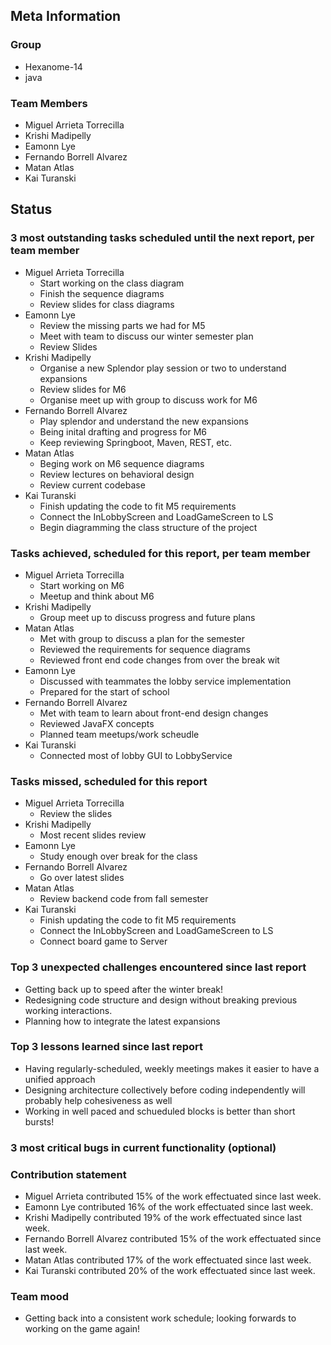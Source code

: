 
## Meta Information

### Group

- Hexanome-14
- java

### Team Members

- Miguel Arrieta Torrecilla
- Krishi Madipelly
- Eamonn Lye
- Fernando Borrell Alvarez
- Matan Atlas
- Kai Turanski

## Status

### 3 most outstanding tasks scheduled until the next report, per team member

- Miguel Arrieta Torrecilla
  - Start working on the class diagram
  - Finish the sequence diagrams
  - Review slides for class diagrams
- Eamonn Lye
  - Review the missing parts we had for M5
  - Meet with team to discuss our winter semester plan
  - Review Slides
- Krishi Madipelly
  - Organise a new Splendor play session or two to understand expansions
  - Review slides for M6
  - Organise meet up with group to discuss work for M6
- Fernando Borrell Alvarez
  - Play splendor and understand the new expansions
  - Being inital drafting and progress for M6
  - Keep reviewing Springboot, Maven, REST, etc.
- Matan Atlas
  - Beging work on M6 sequence diagrams
  - Review lectures on behavioral design
  - Review current codebase
- Kai Turanski
  - Finish updating the code to fit M5 requirements
  - Connect the InLobbyScreen and LoadGameScreen to LS
  - Begin diagramming the class structure of the project

### Tasks achieved, scheduled for this report, per team member

- Miguel Arrieta Torrecilla
  - Start working on M6
  - Meetup and think about M6
- Krishi Madipelly
  - Group meet up to discuss progress and future plans
- Matan Atlas
  - Met with group to discuss a plan for the semester
  - Reviewed the requirements for sequence diagrams
  - Reviewed front end code changes from over the break wit
- Eamonn Lye
  - Discussed with teammates the lobby service implementation
  - Prepared for the start of school
- Fernando Borrell Alvarez
  - Met with team to learn about front-end design changes
  - Reviewed JavaFX concepts
  - Planned team meetups/work scheudle
- Kai Turanski
  - Connected most of lobby GUI to LobbyService

### Tasks missed, scheduled for this report

- Miguel Arrieta Torrecilla
  - Review the slides
- Krishi Madipelly
  - Most recent slides review
- Eamonn Lye
  - Study enough over break for the class
- Fernando Borrell Alvarez
  - Go over latest slides
- Matan Atlas
  - Review backend code from fall semester
- Kai Turanski
  - Finish updating the code to fit M5 requirements
  - Connect the InLobbyScreen and LoadGameScreen to LS
  - Connect board game to Server

### Top 3 unexpected challenges encountered since last report

- Getting back up to speed after the winter break!
- Redesigning code structure and design without breaking previous working interactions.
- Planning how to integrate the latest expansions

### Top 3 lessons learned since last report

- Having regularly-scheduled, weekly meetings makes it easier to have a unified approach
- Designing architecture collectively before coding independently will probably help cohesiveness as well
- Working in well paced and schueduled blocks is better than short bursts!

### 3 most critical bugs in current functionality (optional)

### Contribution statement

- Miguel Arrieta contributed 15% of the work effectuated since last week.
- Eamonn Lye contributed 16% of the work effectuated since last week.
- Krishi Madipelly contributed 19% of the work effectuated since last week.
- Fernando Borrell Alvarez contributed 15% of the work effectuated since last week.
- Matan Atlas contributed 17% of the work effectuated since last week.
- Kai Turanski contributed 20% of the work effectuated since last week.

### Team mood

- Getting back into a consistent work schedule; looking forwards to working on the game again!
